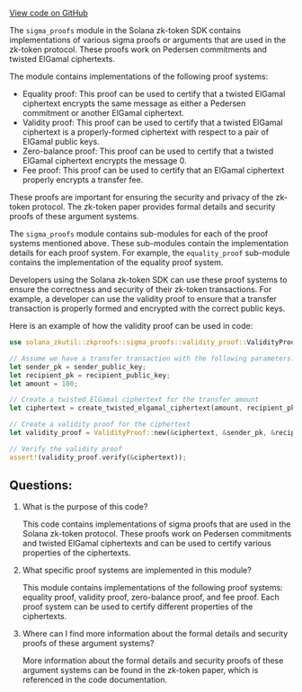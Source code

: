[View code on GitHub](https://github.com/solana-labs/solana/blob/master/zk-token-sdk/src/sigma_proofs/mod.rs)

The `sigma_proofs` module in the Solana zk-token SDK contains implementations of various sigma proofs or arguments that are used in the zk-token protocol. These proofs work on Pedersen commitments and twisted ElGamal ciphertexts. 

The module contains implementations of the following proof systems:
- Equality proof: This proof can be used to certify that a twisted ElGamal ciphertext encrypts the same message as either a Pedersen commitment or another ElGamal ciphertext.
- Validity proof: This proof can be used to certify that a twisted ElGamal ciphertext is a properly-formed ciphertext with respect to a pair of ElGamal public keys.
- Zero-balance proof: This proof can be used to certify that a twisted ElGamal ciphertext encrypts the message 0.
- Fee proof: This proof can be used to certify that an ElGamal ciphertext properly encrypts a transfer fee.

These proofs are important for ensuring the security and privacy of the zk-token protocol. The zk-token paper provides formal details and security proofs of these argument systems.

The `sigma_proofs` module contains sub-modules for each of the proof systems mentioned above. These sub-modules contain the implementation details for each proof system. For example, the `equality_proof` sub-module contains the implementation of the equality proof system.

Developers using the Solana zk-token SDK can use these proof systems to ensure the correctness and security of their zk-token transactions. For example, a developer can use the validity proof to ensure that a transfer transaction is properly formed and encrypted with the correct public keys. 

Here is an example of how the validity proof can be used in code:

```rust
use solana_zkutil::zkproofs::sigma_proofs::validity_proof::ValidityProof;

// Assume we have a transfer transaction with the following parameters:
let sender_pk = sender_public_key;
let recipient_pk = recipient_public_key;
let amount = 100;

// Create a twisted ElGamal ciphertext for the transfer amount
let ciphertext = create_twisted_elgamal_ciphertext(amount, recipient_pk);

// Create a validity proof for the ciphertext
let validity_proof = ValidityProof::new(&ciphertext, &sender_pk, &recipient_pk);

// Verify the validity proof
assert!(validity_proof.verify(&ciphertext));
```
## Questions: 
 1. What is the purpose of this code?
    
    This code contains implementations of sigma proofs that are used in the Solana zk-token protocol. These proofs work on Pedersen commitments and twisted ElGamal ciphertexts and can be used to certify various properties of the ciphertexts.

2. What specific proof systems are implemented in this module?
    
    This module contains implementations of the following proof systems: equality proof, validity proof, zero-balance proof, and fee proof. Each proof system can be used to certify different properties of the ciphertexts.

3. Where can I find more information about the formal details and security proofs of these argument systems?
    
    More information about the formal details and security proofs of these argument systems can be found in the zk-token paper, which is referenced in the code documentation.